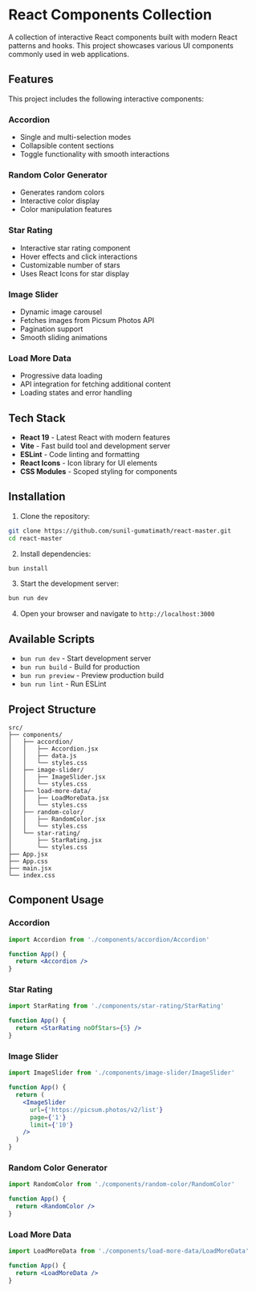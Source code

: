 # React Components Collection

A collection of interactive React components built with modern React patterns and hooks. This project showcases various UI components commonly used in web applications.

## Features

This project includes the following interactive components:

### Accordion
- Single and multi-selection modes
- Collapsible content sections
- Toggle functionality with smooth interactions

### Random Color Generator
- Generates random colors
- Interactive color display
- Color manipulation features

### Star Rating
- Interactive star rating component
- Hover effects and click interactions
- Customizable number of stars
- Uses React Icons for star display

### Image Slider
- Dynamic image carousel
- Fetches images from Picsum Photos API
- Pagination support
- Smooth sliding animations

### Load More Data
- Progressive data loading
- API integration for fetching additional content
- Loading states and error handling

## Tech Stack

- **React 19** - Latest React with modern features
- **Vite** - Fast build tool and development server
- **ESLint** - Code linting and formatting
- **React Icons** - Icon library for UI elements
- **CSS Modules** - Scoped styling for components

## Installation

1. Clone the repository:
```bash
git clone https://github.com/sunil-gumatimath/react-master.git
cd react-master
```

2. Install dependencies:
```bash
bun install
```

3. Start the development server:
```bash
bun run dev
```

4. Open your browser and navigate to `http://localhost:3000`

## Available Scripts

- `bun run dev` - Start development server
- `bun run build` - Build for production
- `bun run preview` - Preview production build
- `bun run lint` - Run ESLint

## Project Structure

```
src/
├── components/
│   ├── accordion/
│   │   ├── Accordion.jsx
│   │   ├── data.js
│   │   └── styles.css
│   ├── image-slider/
│   │   ├── ImageSlider.jsx
│   │   └── styles.css
│   ├── load-more-data/
│   │   ├── LoadMoreData.jsx
│   │   └── styles.css
│   ├── random-color/
│   │   ├── RandomColor.jsx
│   │   └── styles.css
│   └── star-rating/
│       ├── StarRating.jsx
│       └── styles.css
├── App.jsx
├── App.css
├── main.jsx
└── index.css
```

## Component Usage

### Accordion
```jsx
import Accordion from './components/accordion/Accordion'

function App() {
  return <Accordion />
}
```

### Star Rating
```jsx
import StarRating from './components/star-rating/StarRating'

function App() {
  return <StarRating noOfStars={5} />
}
```

### Image Slider
```jsx
import ImageSlider from './components/image-slider/ImageSlider'

function App() {
  return (
    <ImageSlider
      url={'https://picsum.photos/v2/list'}
      page={'1'}
      limit={'10'}
    />
  )
}
```

### Random Color Generator
```jsx
import RandomColor from './components/random-color/RandomColor'

function App() {
  return <RandomColor />
}
```

### Load More Data
```jsx
import LoadMoreData from './components/load-more-data/LoadMoreData'

function App() {
  return <LoadMoreData />
}
```
